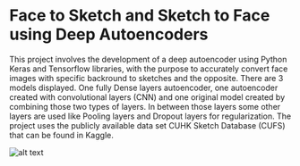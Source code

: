 # Face to Sketch and Sketch to Face using Deep Autoencoders

This project involves the development of a deep autoencoder using Python Keras and Tensorflow libraries, with the purpose to accurately convert face images with specific backround to sketches and the opposite. There are 3 models displayed. One fully Dense layers autoencoder, one autoencoder created with convolutional layers (CNN) and one original model created by combining those two types of layers. In between those layers some other layers are used like Pooling layers and Dropout layers for regularization. The project uses the publicly available data set CUHK Sketch Database (CUFS) that can be found in Kaggle. 

![alt text](http://url/to/img.png)
